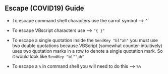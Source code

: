 ## Escape (COVID19) Guide

 * To escape command shell characters use the carrot symbol -->  `^`

 * To escape VBscript characters use --> `"{ }"`
 * To escape a single quotation inside the `SendKey "bl"ah"` you must use two double quotations because VBScript (somewhat counter-intuitively) uses two quotation marks in a row to denote a single quotation mark. So it would look like `SendKey "bl""ah"`
 * To escape a `%` in command shell you will need to do this --> `%%`